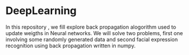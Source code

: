 # DeepLearning
In this repository , we fill explore back propagation alogorithm used to update weigths in Neural networks. We will solve two problems, first one involving some randomly generated data and second facial expression recognition using back propagation written in numpy.
